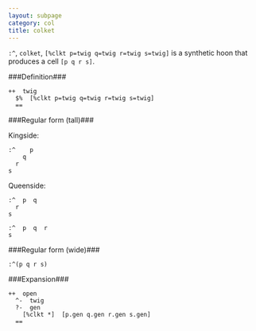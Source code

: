 ```yaml
---
layout: subpage
category: col
title: colket
---
```



`:^`, `colket`, `[%clkt p=twig q=twig r=twig s=twig]` is a 
synthetic hoon that produces a cell `[p q r s]`.

###Definition###

    ++  twig  
      $%  [%clkt p=twig q=twig r=twig s=twig]
      ==

###Regular form (tall)###

Kingside:

    :^    p
        q
      r
    s

Queenside:

    :^  p  q
      r
    s

    :^  p  q  r  
    s

###Regular form (wide)###

    :^(p q r s)

###Expansion###
    
    ++  open
      ^-  twig
      ?-  gen
        [%clkt *]  [p.gen q.gen r.gen s.gen]
      ==

